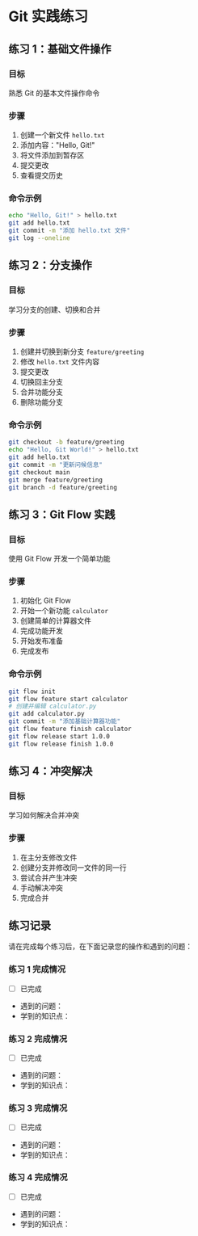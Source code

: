 # Git 实践练习

## 练习 1：基础文件操作

### 目标
熟悉 Git 的基本文件操作命令

### 步骤
1. 创建一个新文件 `hello.txt`
2. 添加内容："Hello, Git!"
3. 将文件添加到暂存区
4. 提交更改
5. 查看提交历史

### 命令示例
```bash
echo "Hello, Git!" > hello.txt
git add hello.txt
git commit -m "添加 hello.txt 文件"
git log --oneline
```

## 练习 2：分支操作

### 目标
学习分支的创建、切换和合并

### 步骤
1. 创建并切换到新分支 `feature/greeting`
2. 修改 `hello.txt` 文件内容
3. 提交更改
4. 切换回主分支
5. 合并功能分支
6. 删除功能分支

### 命令示例
```bash
git checkout -b feature/greeting
echo "Hello, Git World!" > hello.txt
git add hello.txt
git commit -m "更新问候信息"
git checkout main
git merge feature/greeting
git branch -d feature/greeting
```

## 练习 3：Git Flow 实践

### 目标
使用 Git Flow 开发一个简单功能

### 步骤
1. 初始化 Git Flow
2. 开始一个新功能 `calculator`
3. 创建简单的计算器文件
4. 完成功能开发
5. 开始发布准备
6. 完成发布

### 命令示例
```bash
git flow init
git flow feature start calculator
# 创建并编辑 calculator.py
git add calculator.py
git commit -m "添加基础计算器功能"
git flow feature finish calculator
git flow release start 1.0.0
git flow release finish 1.0.0
```

## 练习 4：冲突解决

### 目标
学习如何解决合并冲突

### 步骤
1. 在主分支修改文件
2. 创建分支并修改同一文件的同一行
3. 尝试合并产生冲突
4. 手动解决冲突
5. 完成合并

## 练习记录

请在完成每个练习后，在下面记录您的操作和遇到的问题：

### 练习 1 完成情况
- [ ] 已完成
- 遇到的问题：
- 学到的知识点：

### 练习 2 完成情况
- [ ] 已完成
- 遇到的问题：
- 学到的知识点：

### 练习 3 完成情况
- [ ] 已完成
- 遇到的问题：
- 学到的知识点：

### 练习 4 完成情况
- [ ] 已完成
- 遇到的问题：
- 学到的知识点：
